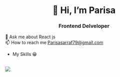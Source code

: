 <h1 align="center">👋 Hi, I’m Parisa </h1>
<h3 align="center">Frontend Delveloper </h3>

💬 Ask me about React js<br>
📫 How to reach me Parisasarraf79@gmail.com

-  My Skills 😁
<p>
  <br>
  <a href="https://skillicons.dev">
    <img src="https://skillicons.dev/icons?i=git,react,html,css,figma,javascript,python,tailwindcss,bootstrap" />
  </a>
</p>
<!---
ParisaSarraf/ParisaSarraf is a ✨ special ✨ repository because its `README.md` (this file) appears on your GitHub profile.
You can click the Preview link to take a look at your changes.
--->
